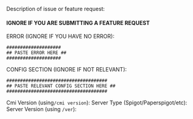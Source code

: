 Description of issue or feature request:

#### IGNORE IF YOU ARE SUBMITTING A FEATURE REQUEST ####

ERROR (IGNORE IF YOU HAVE NO ERROR):
```
####################
## PASTE ERROR HERE ##
####################
```

CONFIG SECTION (IGNORE IF NOT RELEVANT):
```
#####################################
## PASTE RELEVANT CONFIG SECTION HERE ##
#####################################
```

Cmi Version (using`/cmi version`): 
Server Type (Spigot/Paperspigot/etc): 
Server Version (using `/ver`): 
